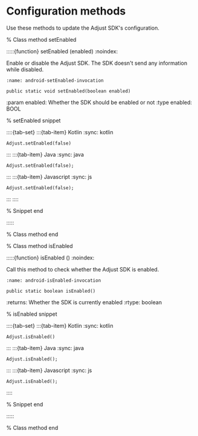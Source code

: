 # Configuration methods

Use these methods to update the Adjust SDK's configuration.

% Class method setEnabled

:::::{function} setEnabled (enabled)
:noindex:

Enable or disable the Adjust SDK. The SDK doesn't send any information while disabled.

```{code-block} java
:name: android-setEnabled-invocation

public static void setEnabled(boolean enabled)
```

:param enabled: Whether the SDK should be enabled or not
:type enabled: BOOL

% setEnabled snippet

::::{tab-set}
:::{tab-item} Kotlin
:sync: kotlin

```{code-block} kotlin
Adjust.setEnabled(false)
```
:::
:::{tab-item} Java
:sync: java

```{code-block} objc
Adjust.setEnabled(false);
```
:::
:::{tab-item} Javascript
:sync: js

```{code-block} js
Adjust.setEnabled(false);
```
:::
::::

% Snippet end

:::::

% Class method end

% Class method isEnabled

:::::{function} isEnabled ()
:noindex:

Call this method to check whether the Adjust SDK is enabled.

```{code-block} java
:name: android-isEnabled-invocation

public static boolean isEnabled()
```

:returns: Whether the SDK is currently enabled
:rtype: boolean

% isEnabled snippet

::::{tab-set}
:::{tab-item} Kotlin
:sync: kotlin

```{code-block} kotlin
Adjust.isEnabled()
```
:::
:::{tab-item} Java
:sync: java

```{code-block} java
Adjust.isEnabled();
```
:::
:::{tab-item} Javascript
:sync: js

```{code-block} js
Adjust.isEnabled();
```
::::

% Snippet end

:::::

% Class method end
